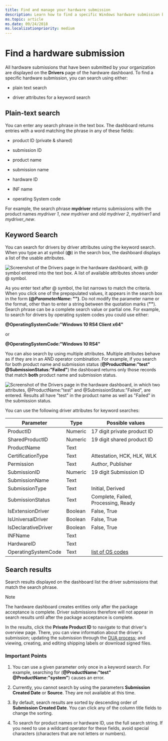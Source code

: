 ```yaml
---
title: Find and manage your hardware submission
description: Learn how to find a specific Windows hardware submission by searching with text or by selecting driver attributes in a keyword search.
ms.topic: article
ms.date: 09/24/2018
ms.localizationpriority: medium
---
```


# Find a hardware submission

All hardware submissions that have been submitted by your organization are displayed on the **Drivers** page of the hardware dashboard. To find a specific hardware submission, you can search using either:

- plain text search

- driver attributes for a keyword search

## Plain-text search

You can enter any search phrase in the text box. The dashboard returns entries with a word matching the phrase in any of these fields:

- product ID (private & shared)

- submission ID

- product name

- submission name

- hardware ID

- INF name

- operating System code

For example, the search phrase **mydriver** returns submissions with the product names *mydriver 1*, *new mydriver* and *old mydriver 2*, *mydriver1* and *mydriver_new*.

## Keyword Search

You can search for drivers by driver attributes using the keyword search. When you type an at symbol (**\@**) in the search box, the dashboard displays a list of the usable attributes. 

![Screenshot of the Drivers page in the hardware dashboard, with @ symbol entered into the text box. A list of available attributes shows under @ symbol.](images/ampersand-search.png)

As you enter text after @ symbol, the list narrows to match the criteria. When you click one of the prepopulated values, it appears in the search box in the form **(@*ParameterName*: "")**. Do not modify the parameter name or the format, other than to enter a string between the quotation marks (**""**). Search phrase can be a complete search value or partial one. For example, to search for drivers  by operating system codes you could use either:

**@OperatingSystemCode:"Windows 10 RS4 Client x64"** 

or

**@OperatingSystemCode:"Windows 10 RS4"**

You can also search by using multiple attributes. Multiple attributes behave as if they are in an AND operator combination. For example, if you search for both product name and submission status (**@ProductName:"test" @SubmissionStatus:"Failed"**) the dashboard returns only those records that match **both** product name and submission status.

![Screenshot of the Drivers page in the hardware dashboard, in which two attributes, @ProductName:"test" and @SubmissionStatus:"Failed", are entered. Results all have "test" in the product name as well as "Failed" in the submission status.](images/two-attribute-search.png)

You can use the following driver attributes for keyword searches:

|Parameter|Type|Possible values|
|----|----|----|
|ProductID |Numeric|17 digit private product ID|
|SharedProductID |Numeric|19 digit shared product ID|
|ProductName |Text|
|CertificationType |Text|Attestation, HCK, HLK, WLK|
|Permission |Text|Author, Publisher|
|SubmissionID |Numeric|19 digit Submission ID|
|SubmissionName |Text|
|SubmissionType |Text|Initial, Derived|
|SubmissionStatus |Text|Complete, Failed, Processing, Ready|
|IsExtensionDriver |Boolean|False, True|
|IsUniversalDriver |Boolean|False, True|
|IsDeclarativeDriver |Boolean|False, True|
|INFName |Text|
|HardwareID |Text|
|OperatingSystemCode |Text|[list of OS codes](./get-product-data.md#list-of-operating-system-codes)|

## Search results

Search results displayed on the dashboard list the driver submissions that match the search phrase.

> [!NOTE]
> The hardware dashboard creates entities only after the package acceptance is complete. Driver submissions therefore will not appear in search results until after the package acceptance is complete.

In the results, click the **Private Product ID** to navigate to that driver's overview page. There, you can view information about the driver's submission; updating the submission through the [DUA process](/windows-hardware/test/hlk/user/create-a-driver-only-update-package); and viewing, creating, and editing shipping labels or download signed files.

### Important Points

1. You can use a given parameter only once in a keyword search. For example, searching for (**@ProductName:"test" @ProductName:"system"**) causes an error.

2. Currently, you cannot search by using the parameters **Submission Created Date** or **Source**. They are not available at this time.

3. By default, search results are sorted by descending order of **Submission Created Date**. You can click any of the column title fields to change the sorting.

4. To search for product names or hardware ID, use the full search string. If you need to use a wildcard operator for these fields, avoid special characters (characters that are not letters or numbers).